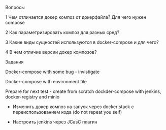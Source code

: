 Вопросы

1 Чем отличается докер композ от докерфайла? Для чего нужен compose

2 Как параметризировать композ для разных сред?

3 Какие виды сущностей используются в docker-compose и для чего?

4 В чем отличие версии докер композов?


Задания

Docker-compose with some bug - invistigate

Docker-compose with environment file

Prepare for next test - create from scratch dockder-compose with jenkins, docker-registry and minio

* Изменить докер композ на запуск через docker stack с переиспользованием кода (do not repeat you self)

* Настроить jenkins через JCasC плагин
